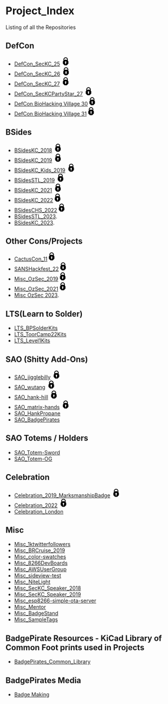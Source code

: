 # Project_Index
Listing of all the Repositories

## DefCon
  * [DefCon_SecKC_25](https://github.com/BadgePiratesLLC/DefCon_SecKC_25) ![alt text](https://github.com/BadgePiratesLLC/Project_Index/blob/master/icons8-lock-24.png "Archived")
  * [DefCon_SecKC_26](https://github.com/BadgePiratesLLC/DefCon_SecKC_26) ![alt text](https://github.com/BadgePiratesLLC/Project_Index/blob/master/icons8-lock-24.png "Archived") 
  * [DefCon_SecKC_27](https://github.com/BadgePiratesLLC/DefCon_SecKC_27) ![alt text](https://github.com/BadgePiratesLLC/Project_Index/blob/master/icons8-lock-24.png "Archived")
  * [DefCon_SecKCPartyStar_27](https://github.com/BadgePiratesLLC/DefCon_SecKCPartyStar_27) ![alt text](https://github.com/BadgePiratesLLC/Project_Index/blob/master/icons8-lock-24.png "Archived")
  * [DefCon BioHacking Village 30](https://github.com/BadgePiratesLLC/BioHackingVillage_30)![alt text](https://github.com/BadgePiratesLLC/Project_Index/blob/master/icons8-lock-24.png "Archived")
  * [DefCon BioHacking Village 31](https://github.com/BadgePiratesLLC/BioHackingVillage_31)![alt text](https://github.com/BadgePiratesLLC/Project_Index/blob/master/icons8-lock-24.png "Archived")
    
## BSides
  * [BSidesKC_2018](https://github.com/BadgePiratesLLC/BSidesKC_2018) ![alt text](https://github.com/BadgePiratesLLC/Project_Index/blob/master/icons8-lock-24.png "Archived") 
  * [BSidesKC_2019](https://github.com/BadgePiratesLLC/BSidesKC_2019) ![alt text](https://github.com/BadgePiratesLLC/Project_Index/blob/master/icons8-lock-24.png "Archived")
  * [BSidesKC_Kids_2019](https://github.com/BadgePiratesLLC/BSidesKC_Kids_2019) ![alt text](https://github.com/BadgePiratesLLC/Project_Index/blob/master/icons8-lock-24.png "Archived")
  * [BSidesSTL_2019](https://github.com/BadgePiratesLLC/BSidesSTL_2019) ![alt text](https://github.com/BadgePiratesLLC/Project_Index/blob/master/icons8-lock-24.png "Archived") 
  * [BSidesKC_2021](https://github.com/BadgePiratesLLC/BSidesKC_2021) ![alt text](https://github.com/BadgePiratesLLC/Project_Index/blob/master/icons8-lock-24.png "Archived") 
  * [BSidesKC_2022](https://github.com/BadgePiratesLLC/BSidesKC_2022)![alt text](https://github.com/BadgePiratesLLC/Project_Index/blob/master/icons8-lock-24.png "Archived")
  * [BSidesCHS_2022](https://github.com/BadgePiratesLLC/BSidesCHS_2022)![alt text](https://github.com/BadgePiratesLLC/Project_Index/blob/master/icons8-lock-24.png "Archived")
  * [BSidesSTL_2023](https://github.com/BadgePiratesLLC/BSidesSTL_2023).
  * [BSidesKC_2023]().

## Other Cons/Projects
 * [CactusCon_11](https://github.com/BadgePiratesLLC/CactusCon_11)![alt text](https://github.com/BadgePiratesLLC/Project_Index/blob/master/icons8-lock-24.png "Archived")
 * [SANSHackfest_22](https://github.com/BadgePiratesLLC/SANSHackfest_22)![alt text](https://github.com/BadgePiratesLLC/Project_Index/blob/master/icons8-lock-24.png "Archived")
 * [Misc_OzSec_2019](https://github.com/BadgePiratesLLC/Misc_OzSec_2019)![alt text](https://github.com/BadgePiratesLLC/Project_Index/blob/master/icons8-lock-24.png "Archived")
 * [Misc_OzSec_2021](https://github.com/BadgePiratesLLC/Misc_OzSec_2021)![alt text](https://github.com/BadgePiratesLLC/Project_Index/blob/master/icons8-lock-24.png "Archived")
 * [Misc OzSec 2023]().   

## LTS(Learn to Solder)  
  * [LTS_BPSolderKits](https://github.com/BadgePiratesLLC/LTS_BPSolderKits)
  * [LTS_ToorCamp22Kits](https://github.com/BadgePiratesLLC/LTS_ToorCamp22Kits)
  * [LTS_Level1Kits](https://github.com/BadgePiratesLLC/LTS---Level1)
  
## SAO (Shitty Add-Ons)  
  * [SAO_jigglebilly](https://github.com/BadgePiratesLLC/SAO_jigglebilly) ![alt text](https://github.com/BadgePiratesLLC/Project_Index/blob/master/icons8-lock-24.png "Archived")
  * [SAO_wutang](https://github.com/BadgePiratesLLC/SAO_wutang) ![alt text](https://github.com/BadgePiratesLLC/Project_Index/blob/master/icons8-lock-24.png "Archived")
  * [SAO_hank-hill](https://github.com/BadgePiratesLLC/SAO_hank-hill) ![alt text](https://github.com/BadgePiratesLLC/Project_Index/blob/master/icons8-lock-24.png "Archived")
  * [SAO_matrix-hands](https://github.com/BadgePiratesLLC/SAO_matrix-hands) ![alt text](https://github.com/BadgePiratesLLC/Project_Index/blob/master/icons8-lock-24.png "Archived")
  * [SAO_HankPropane](https://github.com/BadgePiratesLLC/SAO_HankPropane)
  * [SAO_BadgePirates](https://github.com/BadgePiratesLLC/SAO_BadgePirates)

## SAO Totems / Holders
* [SAO_Totem-Sword](https://github.com/BadgePiratesLLC/SAO_Holder-Sword)
* [SAO_Totem-OG](https://github.com/BadgePiratesLLC/SAO-Holder-OG)

## Celebration
  * [Celebration_2019_MarksmanshipBadge](https://github.com/BadgePiratesLLC/Celebration_2019_MarksmanshipBadge) ![alt text](https://github.com/BadgePiratesLLC/Project_Index/blob/master/icons8-lock-24.png "Archived")  
  * [Celebration_2022](https://github.com/BadgePiratesLLC/Celebration_2022) ![alt text](https://github.com/BadgePiratesLLC/Project_Index/blob/master/icons8-lock-24.png "Archived")
  * [Celebration_London](https://github.com/BadgePiratesLLC/Celebration_London) 

## Misc
  * [Misc_1ktwitterfollowers](https://github.com/BadgePiratesLLC/Misc_1ktwitterfollowers)  
  * [Misc_BRCruise_2019](https://github.com/BadgePiratesLLC/Misc_BRCruise_2019)  
  * [Misc_color-swatches](https://github.com/BadgePiratesLLC/Misc_color-swatches)  
  * [Misc_8266DevBoards](https://github.com/BadgePiratesLLC/Misc_8266DevBoards)  
  * [Misc_AWSUserGroup](https://github.com/BadgePiratesLLC/Misc_AWSUserGroup)  
  * [Misc_sideview-test](https://github.com/BadgePiratesLLC/Misc_sideview-test)  
  * [Misc_NiteLight](https://github.com/BadgePiratesLLC/Misc_NiteLight)  
  * [Misc_SecKC_Speaker_2018](https://github.com/BadgePiratesLLC/Misc_SecKC_Speaker_2018)  
  * [Misc_SecKC_Speaker_2019](https://github.com/BadgePiratesLLC/Misc_SecKC_Speaker_2019)  
  * [Misc_esp8266-simple-ota-server](https://github.com/BadgePiratesLLC/Misc_esp8266-simple-ota-server)  
  * [Misc_Mentor](https://github.com/BadgePiratesLLC/Misc_Mentor)  
  * [Misc_BadgeStand](https://github.com/BadgePiratesLLC/Misc_BadgeStand)
  * [Misc_SampleTags](https://github.com/BadgePiratesLLC/Misc-SampleTags)

## BadgePirate Resources - KiCad Library of Common Foot prints used in Projects
  * [BadgePirates_Common_Library](https://github.com/BadgePiratesLLC/BadgePirates_Common_Library)  

## BadgePirates Media
  * [Badge Making](https://github.com/BadgePiratesLLC/badgemaking)
